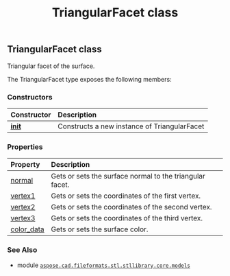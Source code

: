 ﻿---
title: TriangularFacet class
second_title: Aspose.CAD for Python via .NET API References
description: 
type: docs
weight: 30
url: /aspose.cad.fileformats.stl.stllibrary.core.models/triangularfacet/
is_root: false
---

## TriangularFacet class

Triangular facet of the surface.



The TriangularFacet type exposes the following members:

### Constructors
| Constructor | Description |
| :- | :- |
| [__init__](/cad/python-net/aspose.cad.fileformats.stl.stllibrary.core.models/triangularfacet/__init__/#) | Constructs a new instance of TriangularFacet |


### Properties
| Property | Description |
| :- | :- |
| [normal](/cad/python-net/aspose.cad.fileformats.stl.stllibrary.core.models/triangularfacet/normal) | Gets or sets the surface normal to the triangular facet. |
| [vertex1](/cad/python-net/aspose.cad.fileformats.stl.stllibrary.core.models/triangularfacet/vertex1) | Gets or sets the coordinates of the first vertex. |
| [vertex2](/cad/python-net/aspose.cad.fileformats.stl.stllibrary.core.models/triangularfacet/vertex2) | Gets or sets the coordinates of the second vertex. |
| [vertex3](/cad/python-net/aspose.cad.fileformats.stl.stllibrary.core.models/triangularfacet/vertex3) | Gets or sets the coordinates of the third vertex. |
| [color_data](/cad/python-net/aspose.cad.fileformats.stl.stllibrary.core.models/triangularfacet/color_data) | Gets or sets the surface  color. |



### See Also
* module [`aspose.cad.fileformats.stl.stllibrary.core.models`](..)
